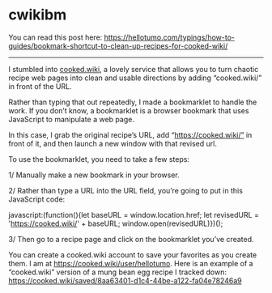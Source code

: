 # cwikibm
You can read this post here: https://hellotumo.com/typings/how-to-guides/bookmark-shortcut-to-clean-up-recipes-for-cooked-wiki/

*** 

I stumbled into [cooked.wiki](https://cooked.wiki), a lovely service that allows you to turn chaotic recipe web pages into clean and usable directions by adding “cooked.wiki/” in front of the URL.

Rather than typing that out repeatedly, I made a bookmarklet to handle the work. If you don’t know, a bookmarklet is a browser bookmark that uses JavaScript to manipulate a web page.

In this case, I grab the original recipe’s URL, add “https://cooked.wiki/” in front of it, and then launch a new window with that revised url.

To use the bookmarklet, you need to take a few steps:

1/ Manually make a new bookmark in your browser.

2/ Rather than type a URL into the URL field, you’re going to put in this JavaScript code:

javascript:(function(){let baseURL = window.location.href; let revisedURL = 'https://cooked.wiki/' + baseURL; window.open(revisedURL)})();

3/ Then go to a recipe page and click on the bookmarklet you’ve created.

You can create a cooked.wiki account to save your favorites as you create them. I am at https://cooked.wiki/user/hellotumo. Here is an example of a “cooked.wiki” version of a mung bean egg recipe I tracked down: https://cooked.wiki/saved/8aa63401-d1c4-44be-a122-fa04e78246a9

